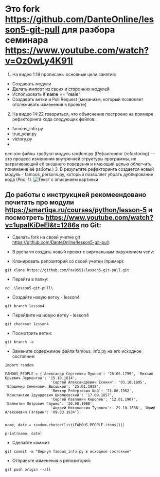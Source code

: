 # Это fork https://github.com/DanteOnline/lesson5-git-pull для разбора семинара https://www.youtube.com/watch?v=Oz0wLy4K91I
1. На видео 1:18 прописаны основные цели занятия:
- Создавать модули
- Делать импорт из своих и сторонних модулей
- Использовать if __name__ == "__main__"
- Создавать ветки и Pull Request (механизм, который позволяет отслеживать изменения в проекте)
2. На видео 14:22 говориться, что объяснение построено на примере рефакторинга кода следующих файлов:
- famous_info.py
- true_year.py
- victory.py
- 
все эти файлы требуют модуль random.py
(Рефакторинг (refactoring) — это процесс изменения внутренней структуры программы, не затрагивающий её внешнего поведения и имеющий целью облегчить понимание её работы.)
3. В результате рефакторинга создается новый модуль - famous_persons.py, который позволяет убрать дублирование кода (Рис. 1).
<image src="https://github.com/Pav9551/lesson5-git-pull/blob/master/refactoring.vpd.png" alt="Текст с описанием картинки">
## До работы с инструкцией рекомеендовано почитать про модули https://smartiqa.ru/courses/python/lesson-5 и посмотреть https://www.youtube.com/watch?v=1upalKiDeEI&t=1286s по Git:

- Сделать fork на своей учетке git https://github.com/DanteOnline/lesson5-git-pull:

- В pycharm создать новый проект с виртуальным окружением venv:

- Клонировать репозиторий со своей учетки (пример):
```
git clone https://github.com/Pav9551/lesson5-git-pull.git
```
- Перейти в папку:
```
cd .\lesson5-git-pull\
```

- Создайте новую ветку - lesson4
```
git branch lesson4
```
- Перейдите на новую ветку - lesson4
```
git checkout lesson4
```
- Посмотрить ветки:
```
git branch -a
```
- Замените содержимое файла famous_info.py на его исходное состояние:
```
import random

FAMOUS_PEOPLE = {'Александр Сергеевич Пушнин': '26.06.1799', 'Михаил Юрьевич Лермонтов': '15.10.1814',
                     'Сергей Александрович Есенин': '03.10.1895', 'Владимир Семенович Высоцкий': '25.01.1938',
                     'Виктор Робертович Цой': '21.06.1962', 'Константин Эдуардович Циолковский': '17.09.1857',
                     'Сергей Павлович Королев': '12.01.1907', 'Валентин Петрович Глушко': '20.08.1908',
                     'Андрей Николаевич Туполев': '29.10.1888', 'Юрий Алексеевич Гагарин': '09.03.1934'}


name, date = random.choice(list(FAMOUS_PEOPLE.items()))

print(name, date)
```
- Сделайте коммит:
```
git commit -m "Вернул famous_info.py в исходное состояние"
```
- Отправьте изменения в репозиторий:
```
git push origin --all
```




